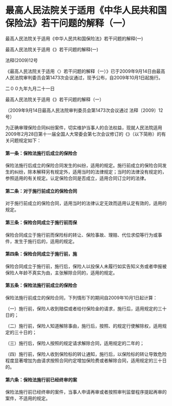 # 最高人民法院关于适用《中华人民共和国保险法》若干问题的解释（一）

最高人民法院关于适用《中华人民共和国保险法》若干问题的解释(一)  

最高人民法院关于适用《》若干问题的解释(一)  

法释(2009)12号  

《最高人民法院关于适用〈〉若干问题的解释（一）》已于2009年9月14日由最高人民法院审判委员会第1473次会议通过，现予公布，自2009年10月1日起施行。  

二００九年九月二十一日  

最高人民法院关于适用《》若干问题的解释（一）  

（2009年9月14日最高人民法院审判委员会第1473次会议通过 法释〔2009〕12号）  

为正确审理保险合同纠纷案件，切实维护当事人的合法权益，现就人民法院适用2009年2月28日第十一届全国人大常委会第七次会议修订的《》（以下简称）的有关问题规定如下：  

#### 第一条：保险法施行后成立的保险合
保险法施行后成立的保险合同发生的纠纷，适用的规定。施行前成立的保险合同发生的纠纷，除本解释另有规定外，适用当时的法律规定；当时的法律没有规定的，参照适用的有关规定。认定保险合同是否成立，适用合同订立时的法律。  

#### 第二条：对于施行前成立的保险合同
对于施行前成立的保险合同，适用当时的法律认定无效而适用认定有效的，适用的规定。  

#### 第三条：保险合同成立于施行前而保
保险合同成立于施行前而保险标的转让、保险事故、理赔、代位求偿等行为或事件，发生于施行后的，适用的规定。  

#### 第四条：保险合同成立于施行前，施
保险合同成立于施行前，施行后，保险人以投保人未履行如实告知义务或者申报被保险人年龄不真实为由，主张解除合同的，适用的规定。  

#### 第五条：保险法施行前成立的保险合
保险法施行前成立的保险合同，下列情形下的期间自2009年10月1日起计算：  

（一）施行前，保险人收到赔偿或者给付保险金的请求，施行后，适用规定的三十日的；  

（二）施行前，保险人知道解除事由，施行后，按照、的规定行使解除权，适用规定的三十日的；  

（三）施行后，保险人按照的规定请求解除合同，适用规定的二年的；  

（四）施行前，保险人收到保险标的转让通知，施行后，以保险标的转让导致危险程度显著增加为由请求按照合同约定增加保险费或者解除合同，适用规定的三十日的。  

#### 第六条：保险法施行前已经终审的案
保险法施行前已经终审的案件，当事人申请再审或者按照审判监督程序提起再审的案件，不适用的规定。
